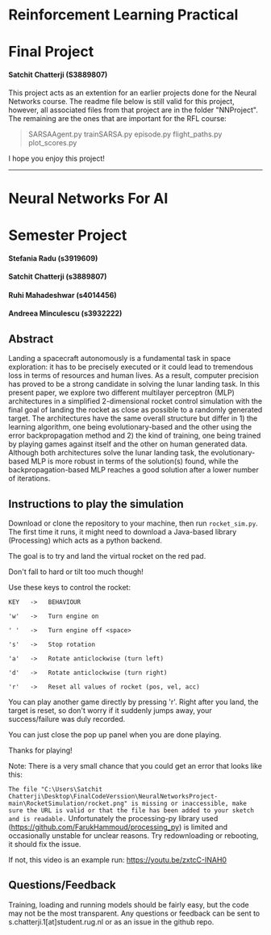 # Reinforcement Learning Practical
# Final Project

#### Satchit Chatterji (S3889807)

This project acts as an extention for an earlier projects done for the Neural Networks course. The readme file below is still valid for this project, however, all associated files from that project are in the folder "NNProject". The remaining are the ones that are important for the RFL course:

> SARSAAgent.py
> trainSARSA.py
> episode.py
> flight_paths.py
> plot_scores.py

I hope you enjoy this project!

-----
# Neural Networks For AI
# Semester Project

#### Stefania Radu (s3919609)
#### Satchit Chatterji (s3889807)
#### Ruhi Mahadeshwar (s4014456)
#### Andreea Minculescu (s3932222)

## Abstract
Landing a spacecraft autonomously is a fundamental task in space exploration: it has to be precisely executed or it could lead to tremendous loss in terms of resources and human lives. As a result, computer precision has proved to be a strong candidate in solving the lunar landing task. In this present paper, we explore two different multilayer perceptron (MLP) architectures in a simplified 2-dimensional rocket control simulation with the final goal of landing the rocket as close as possible to a randomly generated target. The architectures have the same overall structure but differ in 1) the learning algorithm, one being evolutionary-based and the other using the error backpropagation method and 2) the kind of training, one being trained by playing games against itself and the other on human generated data. Although both architectures solve the lunar landing task, the evolutionary-based MLP is more robust in terms of the solution(s) found, while the backpropagation-based MLP reaches a good solution after a lower number of iterations.

## Instructions to play the simulation
Download or clone the repository to your machine, then run ``rocket_sim.py``. The first time it runs, it might need to download a Java-based library (Processing) which acts as a python backend.

The goal is to try and land the virtual rocket on the red pad.

Don't fall to hard or tilt too much though!


Use these keys to control the rocket:

	KEY   ->   BEHAVIOUR
  
	'w'   ->   Turn engine on
  
	' '   ->   Turn engine off <space>
  
	's'   ->   Stop rotation
  
	'a'   ->   Rotate anticlockwise (turn left)
  
	'd'   ->   Rotate anticlockwise (turn right)
  
	'r'   ->   Reset all values of rocket (pos, vel, acc)



You can play another game directly by pressing 'r'. Right after you land, the target is reset, so don't worry if it suddenly jumps away, your success/failure was duly recorded.

You can just close the pop up panel when you are done playing.

Thanks for playing!

Note: There is a very small chance that you could get an error that looks like this:

`The file "C:\Users\Satchit Chatterji\Desktop\FinalCodeVerssion\NeuralNetworksProject-main\RocketSimulation/rocket.png" is missing or inaccessible, make sure the URL is valid or that the file has been added to your sketch and is readable.`
Unfortunately the processing-py library used (https://github.com/FarukHammoud/processing_py) is limited and occasionally unstable for unclear reasons. Try redownloading or rebooting, it should fix the issue.

If not, this video is an example run: https://youtu.be/zxtcC-INAH0

## Questions/Feedback

Training, loading and running models should be fairly easy, but the code may not be the most transparent. Any questions or feedback can be sent to s.chatterji.1\[at\]student.rug.nl or as an issue in the github repo. 
